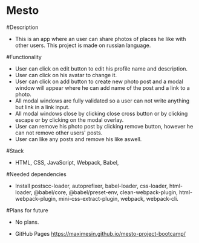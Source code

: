 # Mesto

#Description
- This is an app where an user can share photos of places he like with other users. This project is made on russian language.

#Functionality
- User can click on edit button to edit his profile name and description.
- User can click on his avatar to change it.
- User can click on add button to create new photo post and a modal window will appear where he can add name of the post and a link to a photo.
- All modal windows are fully validated so a user can not write anything but link in a link input.
- All modal windows close by clicking close cross button or by clicking escape or by clicking on the modal overlay.
- User can remove his photo post by clicking remove button, however he can not remove other users' posts.
- User can like any posts and remove his like aswell.

#Stack
- HTML, CSS, JavaScript, Webpack, Babel, 

#Needed dependencies
- Install postscc-loader, autoprefixer, babel-loader, css-loader, html-loader, @babel/core, @babel/preset-env, clean-webpack-plugin, html-webpack-plugin, mini-css-extract-plugin, webpack, webpack-cli.

#Plans for future
- No plans.

- GitHub Pages https://maximesin.github.io/mesto-project-bootcamp/
